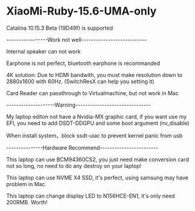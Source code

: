 # XiaoMi-Ruby-15.6-UMA-only

 Catalina 10.15.3 Beta (19D49f) is supported
 
 -----------------Work not well---------------------------
 
 Internal speaker can not work
 
 Earphone is not perfect, bluetooth earphone is recommanded
 
 4K solution: Due to HDMI bandwith, you must make resolution down to 2880x1600 with 60Hz. (SwitchResX can help you setting it)
 
 Card Reader can passthrough to Virtualmachine, but not work in Mac
 
 --------------------Warning-------------------------------
 
 My laptop editon not have a Nvidia-MX graphic card, if you want use my EFI, you need to add DSDT-DDGPU and some boot argument (nv_disable)
 
 When install system，block ssdt-uiac to prevent kernel panic from usb
 
 ---------------Hardware Recommend------------------------
 
 This laptop can use BCM94360CS2, you just need make conversion card not so long, no need to do any destroy on your laptop!
 
 This laptop can use NVME X4 SSD, it's perfect, using samsung may have problem in Mac
 
 This laptop can change display LED to N156HCE-EN1, it's only need 200RMB. Worth!
 

